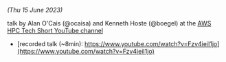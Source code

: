 *(Thu 15 June 2023)*

talk by Alan O'Cais (@ocaisa) and Kenneth Hoste (@boegel) at the [AWS HPC Tech Short YouTube channel](https://www.youtube.com/@TechHpc)

* [recorded talk (~8min): https://www.youtube.com/watch?v=Fzv4ieiI1jo](https://www.youtube.com/watch?v=Fzv4ieiI1jo)
